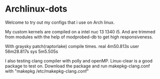 # Archlinux-dots

Welcome to try out my configs that i use on Arch linux. 

My custom kernels are compiled on a intel nuc 13 1340 i5.
And are trimmed from modules with the help of modprobed-db
to get high responsiveness.

With graysky patch(raptorlake) compile times.
real    4m50.813s
user    56m28.817s
sys     5m5.505s

I also testing clang compiler with polly and openMP.
Linux-clear is a good package to test on.
Download the package and run makepkg-clang.conf with
"makepkg  /etc/makepkg-clang.conf"
